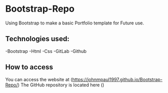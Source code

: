 # Bootstrap-Repo
Using Bootstrap to make a basic Portfolio template for Future use.

## Technologies used:
-Bootstrap
-Html
-Css
-GitLab
-Github

## How to access
You can access the website at (https://johnmpaul1997.github.io/Bootstrap-Repo/)
The GitHub repository is located here ()

